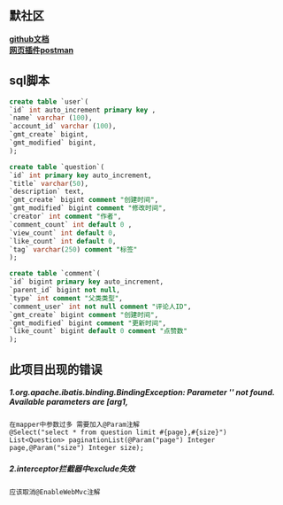## 默社区
[ **github文档**](https://developer.github.com/apps/building-github-apps/creating-a-github-app/)<br />
[**网页插件postman**](https://chrome.google.com/webstore/detail/tabbed-postman-rest-clien/coohjcphdfgbiolnekdpbcijmhambjff)
## sql脚本
```sql
create table `user`(
`id` int auto_increment primary key ,
`name` varchar (100),
`account_id` varchar (100),
`gmt_create` bigint,
`gmt_modified` bigint,
);

create table `question`(
`id` int primary key auto_increment,
`title` varchar(50),
`description` text,
`gmt_create` bigint comment "创建时间",
`gmt_modified` bigint comment "修改时间",
`creator` int comment "作者",
`comment_count` int default 0 ,
`view_count` int default 0,
`like_count` int default 0,
`tag` varchar(250) comment "标签"
);

create table `comment`(
`id` bigint primary key auto_increment,
`parent_id` bigint not null,
`type` int comment "父类类型",
`comment_user` int not null comment "评论人ID",
`gmt_create` bigint comment "创建时间",
`gmt_modified` bigint comment "更新时间",
`like_count` bigint default 0 comment "点赞数"
);

```

## 此项目出现的错误
##### 1.org.apache.ibatis.binding.BindingException: Parameter '' not found. Available parameters are [arg1,
    在mapper中参数过多 需要加入@Param注解 
    @Select("select * from question limit #{page},#{size}")
    List<Question> paginationList(@Param("page") Integer page,@Param("size") Integer size);
##### 2.interceptor拦截器中exclude失效
    应该取消@EnableWebMvc注解